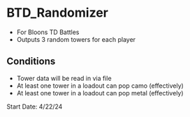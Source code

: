 # BTD_Randomizer
- For Bloons TD Battles
- Outputs 3 random towers for each player

## Conditions
- Tower data will be read in via file
- At least one tower in a loadout can pop camo (effectively)
- At least one tower in a loadout can pop metal (effectively)


Start Date: 4/22/24

